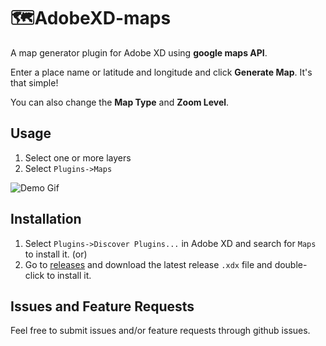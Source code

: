 # 🗺AdobeXD-maps
A map generator plugin for Adobe XD using **google maps API**.

Enter a place name or latitude and longitude and click **Generate Map**. It's that simple!

You can also change the **Map Type** and **Zoom Level**.

## Usage

1. Select one or more layers
2. Select `Plugins->Maps`

![Demo Gif](mapsDemo.gif)

## Installation
1. Select `Plugins->Discover Plugins...` in Adobe XD and search for `Maps` to install it. (or)
2. Go to [releases](https://github.com/boopeshmahendran/AdobeXD-maps/releases/) and download the latest release `.xdx` file and double-click to install it.

## Issues and Feature Requests

Feel free to submit issues and/or feature requests through github issues.
